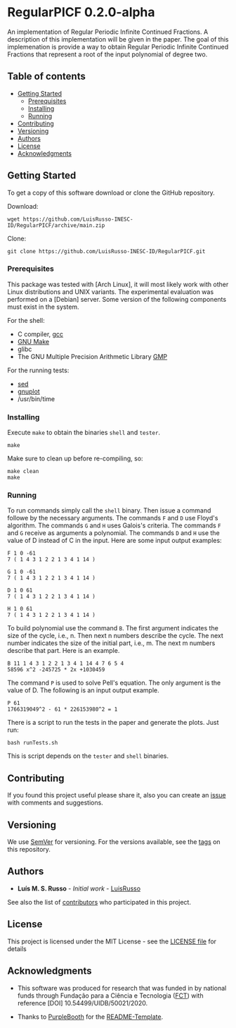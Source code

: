 # RegularPICF 0.2.0-alpha

An implementation of Regular Periodic Infinite Continued Fractions. A
description of this implementation will be given in the paper. The
goal of this implemenation is provide a way to obtain Regular Periodic
Infinite Continued Fractions that represent a root of the input
polynomial of degree two.

## Table of contents

- [Getting Started]
   - [Prerequisites]
   - [Installing]
   - [Running]
- [Contributing]
- [Versioning]
- [Authors]
- [License]
- [Acknowledgments]

## Getting Started

To get a copy of this software download or clone the GitHub repository.

Download:

```
wget https://github.com/LuisRusso-INESC-ID/RegularPICF/archive/main.zip
```

Clone:

```
git clone https://github.com/LuisRusso-INESC-ID/RegularPICF.git
```

### Prerequisites

This package was tested with [Arch Linux], it will most likely work with
other Linux distributions and UNIX variants. The experimental evaluation
was performed on a [Debian] server. Some version of the following
components must exist in the system.

For the shell:

* C compiler, [gcc]
* [GNU Make]
* glibc
* The GNU Multiple Precision Arithmetic Library [GMP]

For the running tests:

* [sed]
* [gnuplot]
* /usr/bin/time

### Installing

Execute `make` to obtain the binaries `shell` and  `tester`.

```
make
```

Make sure to clean up before re-compiling, so:

```
make clean
make
```

### Running

To run commands simply call the `shell` binary. Then issue a command
followe by the necessary arguments. The commands `F` and `D` use
Floyd's algorithm. The commands `G` and `H` uses Galois's
criteria. The commands `F` and `G` receive as arguments a
polynomial. The commands `D` and `H` use the value of D instead of C
in the input. Here are some input output examples:

```
F 1 0 -61
7 ( 1 4 3 1 2 2 1 3 4 1 14 )
```

```
G 1 0 -61
7 ( 1 4 3 1 2 2 1 3 4 1 14 )
```

```
D 1 0 61
7 ( 1 4 3 1 2 2 1 3 4 1 14 )
```

```
H 1 0 61
7 ( 1 4 3 1 2 2 1 3 4 1 14 )
```

To build polynomial use the command `B`. The first argument indicates
the size of the cycle, i.e., n. Then next n numbers describe the
cycle. The next number indicates the size of the initial part, i.e.,
m. The next m numbers describe that part. Here is an example.

```
B 11 1 4 3 1 2 2 1 3 4 1 14 4 7 6 5 4
58596 x^2 -245725 * 2x +1030459
```

The command `P` is used to solve Pell's equation. The only argument is
the value of D. The following is an input output example.

```
P 61
1766319049^2 - 61 * 226153980^2 = 1
```

There is a script to run the tests in the paper and generate the
plots. Just run:

```
bash runTests.sh
```

This is script depends on the `tester` and `shell` binaries.

## Contributing

If you found this project useful please share it, also you can create an
[issue] with comments and suggestions.

## Versioning

We use [SemVer] for versioning. For the versions available, see the [tags]
on this repository.

## Authors

* **Luís M. S. Russo** - *Initial work* - [LuisRusso]

See also the list of [contributors] who participated in this project.

## License

This project is licensed under the MIT License - see
the [LICENSE file] for details

## Acknowledgments

* This software was produced for research that was funded in by national funds
through Fundação para a Ciência e Tecnologia ([FCT]) with reference
[DOI] 10.54499/UIDB/50021/2020.

* Thanks to [PurpleBooth] for the [README-Template].

[Getting Started]: #getting-started
[Prerequisites]: #prerequisites
[Installing]: #installing
[Running]: #running
[Contributing]: #contributing
[Versioning]: #versioning
[Authors]: #authors
[License]: #license
[Acknowledgments]: #acknowledgments

[gcc]: https://gcc.gnu.org/
[GNU Make]: https://www.gnu.org/software/make/
[GMP]: https://gmplib.org/
[sed]: https://www.gnu.org/software/sed/
[gnuplot]: http://www.gnuplot.info/

[issue]: ../../issues
[luis.russo@tecnico.ulisboa.pt]: mailto:luis.russo@tecnico.ulisboa.pt
[SemVer]: http://semver.org/
[tags]: ../../tags
[LuisRusso]: https://github.com/LuisRusso-INESC-ID
[contributors]: ../../contributors
[LICENSE file]: ./LICENSE
[FCT]: https://www.fct.pt/
[PurpleBooth]: https://gist.github.com/PurpleBooth
[README-Template]: https://gist.github.com/PurpleBooth/109311bb0361f32d87a2

